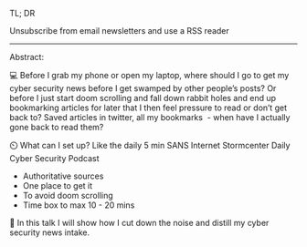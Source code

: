 TL; DR

Unsubscribe from email newsletters and use a RSS reader

___________________________

Abstract:

💻 Before I grab my phone or open my laptop, where should I go to get my cyber security news before I get swamped by other people’s posts? Or before I just start doom scrolling and fall down rabbit holes and end up bookmarking articles for later that I then feel pressure to read or don’t get back to?
Saved articles in twitter, all my bookmarks  - when have I actually gone back to read them?

⏲️ What can I set up? Like the daily 5 min SANS Internet Stormcenter Daily Cyber Security Podcast

* Authoritative sources
* One place to get it
* To avoid doom scrolling 
* Time box to max 10 - 20 mins

🥃 In this talk I will show how I cut down the noise and distill my cyber security news intake.
